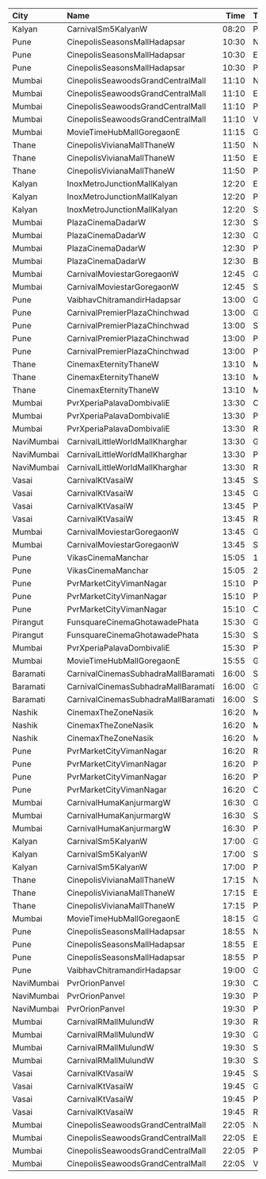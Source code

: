 | City       | Name                                |  Time | Type                  | Price | Capacity | Booked |
| :--------- | :---------------------------------- | ----: | :-------------------- | ----: | -------: | -----: |
| Kalyan     | CarnivalSm5KalyanW                  | 08:20 | PlatinumOffline       |  140₹ |       88 |      7 |
| Pune       | CinepolisSeasonsMallHadapsar        | 10:30 | Normal                |  140₹ |       11 |     11 |
| Pune       | CinepolisSeasonsMallHadapsar        | 10:30 | Executive             |  140₹ |       34 |     34 |
| Pune       | CinepolisSeasonsMallHadapsar        | 10:30 | Premium               |  140₹ |       20 |     20 |
| Mumbai     | CinepolisSeawoodsGrandCentralMall   | 11:10 | Normal                |  150₹ |       49 |     48 |
| Mumbai     | CinepolisSeawoodsGrandCentralMall   | 11:10 | Executive             |  150₹ |       74 |     74 |
| Mumbai     | CinepolisSeawoodsGrandCentralMall   | 11:10 | Premium               |  150₹ |       60 |     60 |
| Mumbai     | CinepolisSeawoodsGrandCentralMall   | 11:10 | Vip                   |  250₹ |       14 |     14 |
| Mumbai     | MovieTimeHubMallGoregaonE           | 11:15 | Gold                  |  130₹ |       98 |     69 |
| Thane      | CinepolisVivianaMallThaneW          | 11:50 | Normal                |  180₹ |       25 |     21 |
| Thane      | CinepolisVivianaMallThaneW          | 11:50 | Executive             |  200₹ |       97 |     92 |
| Thane      | CinepolisVivianaMallThaneW          | 11:50 | Premium               |  220₹ |       43 |     43 |
| Kalyan     | InoxMetroJunctionMallKalyan         | 12:20 | Execuitve             |  170₹ |       37 |     19 |
| Kalyan     | InoxMetroJunctionMallKalyan         | 12:20 | Premier               |  170₹ |      179 |    173 |
| Kalyan     | InoxMetroJunctionMallKalyan         | 12:20 | Silver                |  180₹ |      119 |    117 |
| Mumbai     | PlazaCinemaDadarW                   | 12:30 | Silver                |  150₹ |      184 |    152 |
| Mumbai     | PlazaCinemaDadarW                   | 12:30 | Gold                  |  200₹ |      369 |    312 |
| Mumbai     | PlazaCinemaDadarW                   | 12:30 | PlatinumSofa          |  400₹ |       54 |     31 |
| Mumbai     | PlazaCinemaDadarW                   | 12:30 | Box                   |  400₹ |       22 |     12 |
| Mumbai     | CarnivalMoviestarGoregaonW          | 12:45 | GoldOffline           |  130₹ |       27 |     27 |
| Mumbai     | CarnivalMoviestarGoregaonW          | 12:45 | SilverOffline         |  100₹ |       18 |     17 |
| Pune       | VaibhavChitramandirHadapsar         | 13:00 | Gold                  |  100₹ |      142 |    133 |
| Pune       | CarnivalPremierPlazaChinchwad       | 13:00 | GoldOffline           |  140₹ |       40 |     40 |
| Pune       | CarnivalPremierPlazaChinchwad       | 13:00 | SilverOffline         |  120₹ |       19 |     19 |
| Pune       | CarnivalPremierPlazaChinchwad       | 13:00 | PlatinumOffline       |  140₹ |       94 |     94 |
| Pune       | CarnivalPremierPlazaChinchwad       | 13:00 | PremiumReclineOffline |  240₹ |        9 |      9 |
| Thane      | CinemaxEternityThaneW               | 13:10 | Mmrecliner            |  280₹ |       32 |     29 |
| Thane      | CinemaxEternityThaneW               | 13:10 | Mmprime               |  180₹ |      168 |    162 |
| Thane      | CinemaxEternityThaneW               | 13:10 | Mmclassic             |  140₹ |       38 |     27 |
| Mumbai     | PvrXperiaPalavaDombivaliE           | 13:30 | Classic               |  190₹ |       18 |     13 |
| Mumbai     | PvrXperiaPalavaDombivaliE           | 13:30 | Prime                 |  240₹ |       63 |     60 |
| Mumbai     | PvrXperiaPalavaDombivaliE           | 13:30 | Recliner              |  340₹ |        6 |      5 |
| NaviMumbai | CarnivalLittleWorldMallKharghar     | 13:30 | GoldOffline           |  130₹ |       63 |     61 |
| NaviMumbai | CarnivalLittleWorldMallKharghar     | 13:30 | PlatinumOffline       |  150₹ |      153 |    152 |
| NaviMumbai | CarnivalLittleWorldMallKharghar     | 13:30 | ReclinerOffline       |  220₹ |       20 |     19 |
| Vasai      | CarnivalKtVasaiW                    | 13:45 | Silver                |  110₹ |       60 |     30 |
| Vasai      | CarnivalKtVasaiW                    | 13:45 | Gold                  |  120₹ |      156 |    109 |
| Vasai      | CarnivalKtVasaiW                    | 13:45 | Platinum              |  130₹ |       78 |     73 |
| Vasai      | CarnivalKtVasaiW                    | 13:45 | Royal                 |  140₹ |       22 |     22 |
| Mumbai     | CarnivalMoviestarGoregaonW          | 13:45 | GoldOffline           |  130₹ |       46 |     45 |
| Mumbai     | CarnivalMoviestarGoregaonW          | 13:45 | SilverOffline         |  110₹ |       24 |     23 |
| Pune       | VikasCinemaManchar                  | 15:05 | 1stClass              |   90₹ |      156 |     80 |
| Pune       | VikasCinemaManchar                  | 15:05 | 2ndClass              |   70₹ |      196 |     98 |
| Pune       | PvrMarketCityVimanNagar             | 15:10 | PrimePlus             |  300₹ |        5 |      5 |
| Pune       | PvrMarketCityVimanNagar             | 15:10 | Prime                 |  250₹ |       59 |     59 |
| Pune       | PvrMarketCityVimanNagar             | 15:10 | Classic               |  220₹ |       25 |     24 |
| Pirangut   | FunsquareCinemaGhotawadePhata       | 15:30 | Gold                  |  110₹ |       48 |     47 |
| Pirangut   | FunsquareCinemaGhotawadePhata       | 15:30 | Silver                |  110₹ |       77 |     68 |
| Mumbai     | PvrXperiaPalavaDombivaliE           | 15:30 | Prime                 |  280₹ |       66 |     13 |
| Mumbai     | MovieTimeHubMallGoregaonE           | 15:55 | Gold                  |  160₹ |       98 |     98 |
| Baramati   | CarnivalCinemasSubhadraMallBaramati | 16:00 | Silver                |  150₹ |       42 |     42 |
| Baramati   | CarnivalCinemasSubhadraMallBaramati | 16:00 | Gold                  |  150₹ |      128 |    128 |
| Baramati   | CarnivalCinemasSubhadraMallBaramati | 16:00 | Sofa                  |  180₹ |       17 |     17 |
| Nashik     | CinemaxTheZoneNasik                 | 16:20 | MmprimePlus           |  230₹ |        8 |      8 |
| Nashik     | CinemaxTheZoneNasik                 | 16:20 | Mmprime               |  190₹ |      131 |    125 |
| Nashik     | CinemaxTheZoneNasik                 | 16:20 | Mmclassic             |  170₹ |       28 |     24 |
| Pune       | PvrMarketCityVimanNagar             | 16:20 | Recliner              |  400₹ |        7 |      7 |
| Pune       | PvrMarketCityVimanNagar             | 16:20 | PrimePlus             |  300₹ |        6 |      6 |
| Pune       | PvrMarketCityVimanNagar             | 16:20 | Prime                 |  250₹ |       61 |     61 |
| Pune       | PvrMarketCityVimanNagar             | 16:20 | Classic               |  220₹ |       38 |     38 |
| Mumbai     | CarnivalHumaKanjurmargW             | 16:30 | GoldOffline           |  160₹ |       76 |     76 |
| Mumbai     | CarnivalHumaKanjurmargW             | 16:30 | SilverOffline         |  140₹ |       95 |     95 |
| Mumbai     | CarnivalHumaKanjurmargW             | 16:30 | PlatinumOffline       |  180₹ |       84 |     84 |
| Kalyan     | CarnivalSm5KalyanW                  | 17:00 | GoldOffline           |  160₹ |       56 |     56 |
| Kalyan     | CarnivalSm5KalyanW                  | 17:00 | SilverOffline         |  160₹ |       23 |     23 |
| Kalyan     | CarnivalSm5KalyanW                  | 17:00 | PlatinumOffline       |  170₹ |       88 |     87 |
| Thane      | CinepolisVivianaMallThaneW          | 17:15 | Normal                |  210₹ |       25 |     25 |
| Thane      | CinepolisVivianaMallThaneW          | 17:15 | Executive             |  230₹ |       97 |     97 |
| Thane      | CinepolisVivianaMallThaneW          | 17:15 | Premium               |  250₹ |       43 |     43 |
| Mumbai     | MovieTimeHubMallGoregaonE           | 18:15 | Gold                  |  160₹ |       98 |     98 |
| Pune       | CinepolisSeasonsMallHadapsar        | 18:55 | Normal                |  230₹ |       11 |     11 |
| Pune       | CinepolisSeasonsMallHadapsar        | 18:55 | Executive             |  230₹ |       34 |     34 |
| Pune       | CinepolisSeasonsMallHadapsar        | 18:55 | Premium               |  250₹ |       20 |     20 |
| Pune       | VaibhavChitramandirHadapsar         | 19:00 | Gold                  |  100₹ |      142 |    139 |
| NaviMumbai | PvrOrionPanvel                      | 19:30 | Classic               |  210₹ |       14 |     13 |
| NaviMumbai | PvrOrionPanvel                      | 19:30 | Prime                 |  230₹ |       58 |     58 |
| NaviMumbai | PvrOrionPanvel                      | 19:30 | PrimePlus             |  260₹ |       17 |     17 |
| Mumbai     | CarnivalRMallMulundW                | 19:30 | ReclinerOffline       |  240₹ |       13 |     13 |
| Mumbai     | CarnivalRMallMulundW                | 19:30 | GoldOffline           |  160₹ |      114 |    114 |
| Mumbai     | CarnivalRMallMulundW                | 19:30 | SpecialOffline        |  110₹ |       18 |     18 |
| Mumbai     | CarnivalRMallMulundW                | 19:30 | SilverOffline         |  140₹ |       95 |     95 |
| Vasai      | CarnivalKtVasaiW                    | 19:45 | Silver                |  110₹ |       54 |     26 |
| Vasai      | CarnivalKtVasaiW                    | 19:45 | Gold                  |  110₹ |       96 |     54 |
| Vasai      | CarnivalKtVasaiW                    | 19:45 | Platinum              |  130₹ |      118 |     68 |
| Vasai      | CarnivalKtVasaiW                    | 19:45 | Royal                 |  140₹ |       26 |     13 |
| Mumbai     | CinepolisSeawoodsGrandCentralMall   | 22:05 | Normal                |  150₹ |       24 |     24 |
| Mumbai     | CinepolisSeawoodsGrandCentralMall   | 22:05 | Executive             |  170₹ |       37 |     37 |
| Mumbai     | CinepolisSeawoodsGrandCentralMall   | 22:05 | Premium               |  190₹ |       30 |     30 |
| Mumbai     | CinepolisSeawoodsGrandCentralMall   | 22:05 | Vip                   |  280₹ |        7 |      7 |